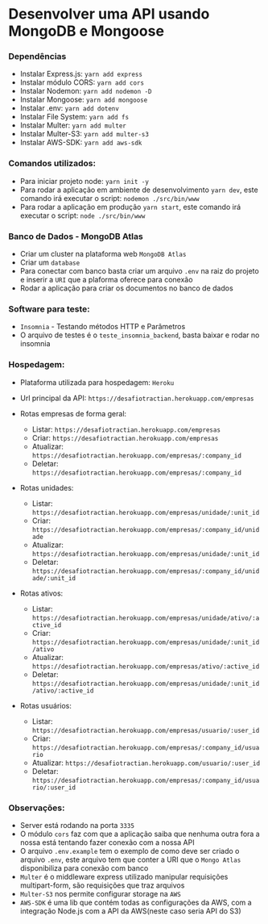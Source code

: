# Desenvolver uma API usando MongoDB e Mongoose

### Dependências
- Instalar Express.js: `yarn add express`
- Instalar módulo CORS: `yarn add cors`
- Instalar Nodemon: `yarn add nodemon -D`
- Instalar Mongoose: `yarn add mongoose`
- Instalar .env: `yarn add dotenv`
- Instalar File System: `yarn add fs`
- Instalar Multer: `yarn add multer`
- Instalar Multer-S3: `yarn add multer-s3`
- Instalar AWS-SDK: `yarn add aws-sdk`

### Comandos utilizados:
- Para iniciar projeto node: `yarn init -y`
- Para rodar a aplicação em ambiente de desenvolvimento `yarn dev`, este comando irá executar o script: `nodemon ./src/bin/www`
- Para rodar a aplicação em produção `yarn start`, este comando irá executar o script: `node ./src/bin/www`

### Banco de Dados - MongoDB Atlas
- Criar um cluster na plataforma web `MongoDB Atlas`
- Criar um `database`
- Para conectar com banco basta criar um arquivo `.env` na raiz do projeto e inserir a `URI` que a plaforma oferece para conexão
- Rodar a aplicação para criar os documentos no banco de dados

### Software para teste:
- `Insomnia` - Testando métodos HTTP e Parâmetros
- O arquivo de testes é o `teste_insomnia_backend`, basta baixar e rodar no insomnia

### Hospedagem:
- Plataforma utilizada para hospedagem: `Heroku`
- Url principal da API: `https://desafiotractian.herokuapp.com/empresas`


- Rotas empresas de forma geral:
  - Listar: `https://desafiotractian.herokuapp.com/empresas`
  - Criar: `https://desafiotractian.herokuapp.com/empresas`
  - Atualizar: `https://desafiotractian.herokuapp.com/empresas/:company_id`
  - Deletar: `https://desafiotractian.herokuapp.com/empresas/:company_id`


- Rotas unidades:
  - Listar: `https://desafiotractian.herokuapp.com/empresas/unidade/:unit_id`
  - Criar: `https://desafiotractian.herokuapp.com/empresas/:company_id/unidade`
  - Atualizar: `https://desafiotractian.herokuapp.com/empresas/unidade/:unit_id`
  - Deletar: `https://desafiotractian.herokuapp.com/empresas/:company_id/unidade/:unit_id`
 
  
- Rotas ativos:
  - Listar: `https://desafiotractian.herokuapp.com/empresas/unidade/ativo/:active_id`
  - Criar: `https://desafiotractian.herokuapp.com/empresas/unidade/:unit_id/ativo`
  - Atualizar: `https://desafiotractian.herokuapp.com/empresas/ativo/:active_id`
  - Deletar: `https://desafiotractian.herokuapp.com/empresas/unidade/:unit_id/ativo/:active_id`
 
  
- Rotas usuários:
  - Listar: `https://desafiotractian.herokuapp.com/empresas/usuario/:user_id`
  - Criar: `https://desafiotractian.herokuapp.com/empresas/:company_id/usuario`
  - Atualizar: `https://desafiotractian.herokuapp.com/usuario/:user_id`
  - Deletar: `https://desafiotractian.herokuapp.com/empresas/:company_id/usuario/:user_id`


### Observações:
- Server está rodando na porta `3335`
- O módulo `cors` faz com que a aplicação saiba que nenhuma outra fora a nossa está tentando fazer conexão com a nossa API
- O arquivo `.env.example` tem o exemplo de como deve ser criado o arquivo `.env`, este arquivo tem que conter a URI que o `Mongo Atlas` disponibiliza para conexão com banco
- `Multer` é o middleware express utilizado manipular requisições multipart-form, são requisições que traz arquivos
- `Multer-S3` nos permite configurar storage na `AWS`
- `AWS-SDK` é uma lib que contém todas as configurações da AWS, com a integração Node.js com a API da AWS(neste caso seria API do S3)
